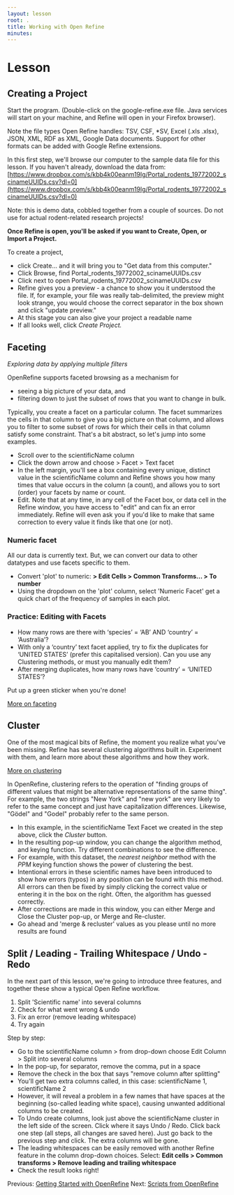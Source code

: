 ```yaml
---
layout: lesson
root: .
title: Working with Open Refine
minutes: 
---
```


# Lesson

## Creating a Project

Start the program. (Double-click on the google-refine.exe file. Java services will start on your machine, and Refine will open in your Firefox browser).

Note the file types Open Refine handles: TSV, CSF, *SV, Excel (.xls .xlsx), JSON, XML, RDF as XML, Google Data documents. Support for other formats can be added with Google Refine extensions.

In this first step, we'll browse our computer to the sample data file for this lesson. If you haven't already, download the data from:  
[https://www.dropbox.com/s/kbb4k00eanm19lg/Portal_rodents_19772002_scinameUUIDs.csv?dl=0](https://www.dropbox.com/s/kbb4k00eanm19lg/Portal_rodents_19772002_scinameUUIDs.csv?dl=0)

Note: this is demo data, cobbled together from a couple of sources. Do not use for actual rodent-related research projects!

**Once Refine is open, you'll be asked if you want to Create, Open, or Import a Project.**

To create a project,

- click Create... and it will bring you to "Get data from this computer."
- Click Browse, find Portal_rodents_19772002_scinameUUIDs.csv
- Click next to open Portal_rodents_19772002_scinameUUIDs.csv
- Refine gives you a preview - a chance to show you it understood the file. If, for example, your file was really tab-delimited, the preview might look strange, you would choose the correct separator in the box shown and click "update preview."
- At this stage you can also give your project a readable name
- If all looks well, click _Create Project._

## Faceting

*Exploring data by applying multiple filters*

OpenRefine supports faceted browsing as a mechanism for

* seeing a big picture of your data, and
* filtering down to just the subset of rows that you want to change in bulk.

Typically, you create a facet on a particular column. The facet summarizes the cells in that column to give you a big picture on that column, and allows you to filter to some subset of rows for which their cells in that column satisfy some constraint. That's a bit abstract, so let's jump into some examples.

  - Scroll over to the scientificName column
  - Click the down arrow and choose > Facet > Text facet
  - In the left margin, you'll see a box containing every unique, distinct value in the scientificName column and Refine shows you how many times that value occurs in the column (a count), and allows you to sort (order) your facets by name or count.
  - Edit. Note that at any time, in any cell of the Facet box, or data cell in the Refine window, you have access to "edit" and can fix an error immediately. Refine will even ask you if you'd like to make that same correction to every value it finds like that one (or not).

### Numeric facet
All our data is currently text. But, we can convert our data to other datatypes and use facets specific to them.
- Convert 'plot' to numeric: **> Edit Cells > Common Transforms... > To number**  
- Using the dropdown on the 'plot' column, select 'Numeric Facet' get a quick chart of the frequency of samples in each plot. 

### Practice: Editing with Facets

- How many rows are there with ‘species’ = ‘AB’ AND ‘country’ = ‘Australia’?
- With only a ‘country’ text facet applied, try to fix the duplicates for ‘UNITED STATES’ (prefer this capitalised version). Can you use any Clustering methods, or must you manually edit them?
- After merging duplicates, how many rows have ‘country’ = ‘UNITED STATES’?

Put up a green sticker when you're done!


[More on faceting](https://github.com/OpenRefine/OpenRefine/wiki/Faceting)

## Cluster

One of the most magical bits of Refine, the moment you realize what you've been missing. Refine has several clustering algorithms built in. Experiment with them, and learn more about these algorithms and how they work. 

[More on clustering](https://github.com/OpenRefine/OpenRefine/wiki/Clustering-In-Depth)

In OpenRefine, clustering refers to the operation of "finding groups of different values that might be alternative representations of the same thing". For example, the two strings "New York" and "new york" are very likely to refer to the same concept and just have capitalization differences. Likewise, "Gödel" and "Godel" probably refer to the same person.


  - In this example, in the scientificName Text Facet we created in the step above, click the _Cluster_ button.
  - In the resulting pop-up window, you can change the algorithm method, and keying function. Try different combinations to see the difference.
  - For example, with this dataset, the _nearest neighbor_ method with the _PPM_ keying function shows the power of clustering the best. 
  - Intentional errors in these scientific names have been introduced to show how errors (typos) in any position can be found with this method. All errors can then be fixed by simply clicking the correct value or entering it in the box on the right. Often, the algorithm has guessed correctly. 
  - After corrections are made in this window, you can either Merge and Close the Cluster pop-up, or Merge and Re-cluster.
  - Go ahead and 'merge & recluster' values as you please until no more results are found

## Split / Leading - Trailing Whitespace / Undo - Redo

In the next part of this lesson, we're going to introduce three features, and together these show a typical Open Refine workflow.

1. Split 'Scientific name' into several columns
2. Check for what went wrong & undo
3. Fix an error (remove leading whitespace)
4. Try again

Step by step:

- Go to the scientificName column > from drop-down choose Edit Column > Split into several columns
- In the pop-up, for separator, remove the comma, put in a space
- Remove the check in the box that says "remove column after splitting"
- You'll get two extra columns called, in this case: scientificName 1, scientificName 2
- However, it will reveal a problem in a few names that have spaces at the beginning (so-called leading white space), causing unwanted additional columns to be created.
- To Undo create columns, look just above the scientificName cluster in the left side of the screen. Click where it says Undo / Redo. Click back one step (all steps, all changes are saved here). Just go back to the previous step and click. The extra columns will be gone.
- The leading whitespaces can be easily removed with another Refine feature in the column drop-down choices. Select: **Edit cells > Common transforms > Remove leading and trailing whitespace**
- Check the result looks right!

Previous: [Getting Started with OpenRefine](00-getting-started.html)  Next: [Scripts from OpenRefine](02-scripts.html)
